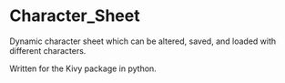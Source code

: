 # Character_Sheet
Dynamic character sheet which can be altered, saved, and loaded with different characters.

Written for the Kivy package in python.
